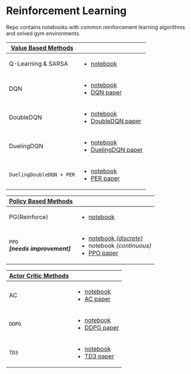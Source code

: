# Reinforcement Learning

Repo contains notebooks with common reinforcement learning algorithms and solved gym environments.


| <ins> **Value Based Methods** </ins> ||
|---|---|
| Q-Learning & SARSA | <ul><li>[notebook](https://github.com/nimishsantosh107/Reinforcement-Learning/blob/master/algorithms/0.QLearning-SARSA.ipynb) </li></ul>|
| DQN | <ul><li>[notebook](https://github.com/nimishsantosh107/Reinforcement-Learning/blob/master/algorithms/1.DQN.ipynb) </li><li> [DQN paper](https://github.com/nimishsantosh107/Reinforcement-Learning/blob/master/papers/1.DQN.pdf) </li></ul>|
| DoubleDQN | <ul><li>[notebook](https://github.com/nimishsantosh107/Reinforcement-Learning/blob/master/algorithms/2.DDQN.ipynb)</li><li>[DoubleDQN paper](https://github.com/nimishsantosh107/Reinforcement-Learning/blob/master/papers/2.DoubleDQN.pdf)</li></ul> |
| DuelingDQN | <ul><li>[notebook](https://github.com/nimishsantosh107/Reinforcement-Learning/blob/master/algorithms/3.DuelingDQN.ipynb) </li><li> [DuelingDQN paper](https://github.com/nimishsantosh107/Reinforcement-Learning/blob/master/papers/3.DuelingDQN.pdf) </li></ul>|
| `DuelingDoubleDQN + PER` |  <ul><li> [notebook](https://github.com/nimishsantosh107/Reinforcement-Learning/blob/master/algorithms/4.DuelingDDQN%20%5BPR%5D.ipynb) </li><li>  [PER paper](https://github.com/nimishsantosh107/Reinforcement-Learning/blob/master/papers/E.PER.pdf) </li></ul> |


| <ins> **Policy Based Methods** </ins> ||
|---|---|
| PG(Reinforce) | <ul><li> [notebook](https://github.com/nimishsantosh107/Reinforcement-Learning/blob/master/algorithms/5.PG.ipynb) </li></ul> |
| `PPO` <br> ***[needs improvement]*** | <ul><li> [notebook *(discrete)*](https://github.com/nimishsantosh107/Reinforcement-Learning/blob/master/algorithms/9.PPO%20%5Bdiscrete%5D.ipynb) </li><li> notebook *(continuous)* </li><li> [PPO paper](https://github.com/nimishsantosh107/Reinforcement-Learning/blob/master/papers/7.PPO.pdf) </li></ul> |


| <ins> **Actor Critic Methods** </ins> ||
|---|---|
| AC |  <ul><li> [notebook](https://github.com/nimishsantosh107/Reinforcement-Learning/blob/master/algorithms/6.AC.ipynb) </li><li> [AC paper](https://github.com/nimishsantosh107/Reinforcement-Learning/blob/master/papers/4.AC.pdf) </li></ul> |
| `DDPG` |  <ul><li> [notebook](https://github.com/nimishsantosh107/Reinforcement-Learning/blob/master/algorithms/7.DDPG.ipynb) </li><li>  [DDPG paper](https://github.com/nimishsantosh107/Reinforcement-Learning/blob/master/papers/5.DDPG.pdf) </li></ul> |
| `TD3` |  <ul><li> [notebook](https://github.com/nimishsantosh107/Reinforcement-Learning/blob/master/algorithms/8.TD3.ipynb) </li><li>  [TD3 paper](https://github.com/nimishsantosh107/Reinforcement-Learning/blob/master/papers/6.TD3.pdf) </li></ul> |
